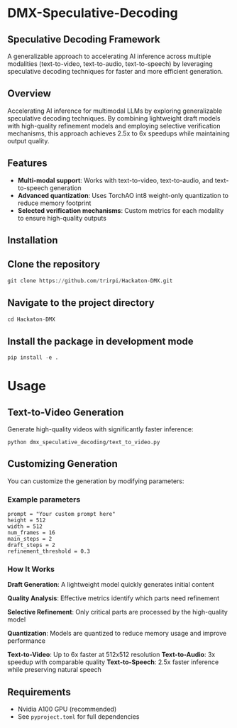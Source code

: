 # DMX-Speculative-Decoding

## Speculative Decoding Framework

A generalizable approach to accelerating AI inference across multiple modalities (text-to-video, text-to-audio, text-to-speech) by leveraging speculative decoding techniques for faster and more efficient generation.

## Overview

Accelerating AI inference for multimodal LLMs by exploring generalizable speculative decoding techniques. By combining lightweight draft models with high-quality refinement models and employing selective verification mechanisms, this approach achieves 2.5x to 6x speedups while maintaining output quality.

## Features

- **Multi-modal support**: Works with text-to-video, text-to-audio, and text-to-speech generation
- **Advanced quantization**: Uses TorchAO int8 weight-only quantization to reduce memory footprint
- **Selected verification mechanisms**: Custom metrics for each modality to ensure high-quality outputs

## Installation

## Clone the repository
```python
git clone https://github.com/trirpi/Hackaton-DMX.git
```

## Navigate to the project directory
```python
cd Hackaton-DMX
```

## Install the package in development mode
```python
pip install -e .
```

# Usage

## Text-to-Video Generation

Generate high-quality videos with significantly faster inference:

```python dmx_speculative_decoding/text_to_video.py```

## Customizing Generation
You can customize the generation by modifying parameters:

### Example parameters
```
prompt = "Your custom prompt here"
height = 512
width = 512
num_frames = 16
main_steps = 2
draft_steps = 2
refinement_threshold = 0.3
```

### How It Works

**Draft Generation**: A lightweight model quickly generates initial content
   
**Quality Analysis**: Effective metrics identify which parts need refinement

**Selective Refinement**: Only critical parts are processed by the high-quality model

**Quantization**: Models are quantized to reduce memory usage and improve performance

**Text-to-Video**: Up to 6x faster at 512x512 resolution
**Text-to-Audio**: 3x speedup with comparable quality
**Text-to-Speech**: 2.5x faster inference while preserving natural speech

## Requirements  

- Nvidia A100 GPU (recommended)  
- See `pyproject.toml` for full dependencies 



